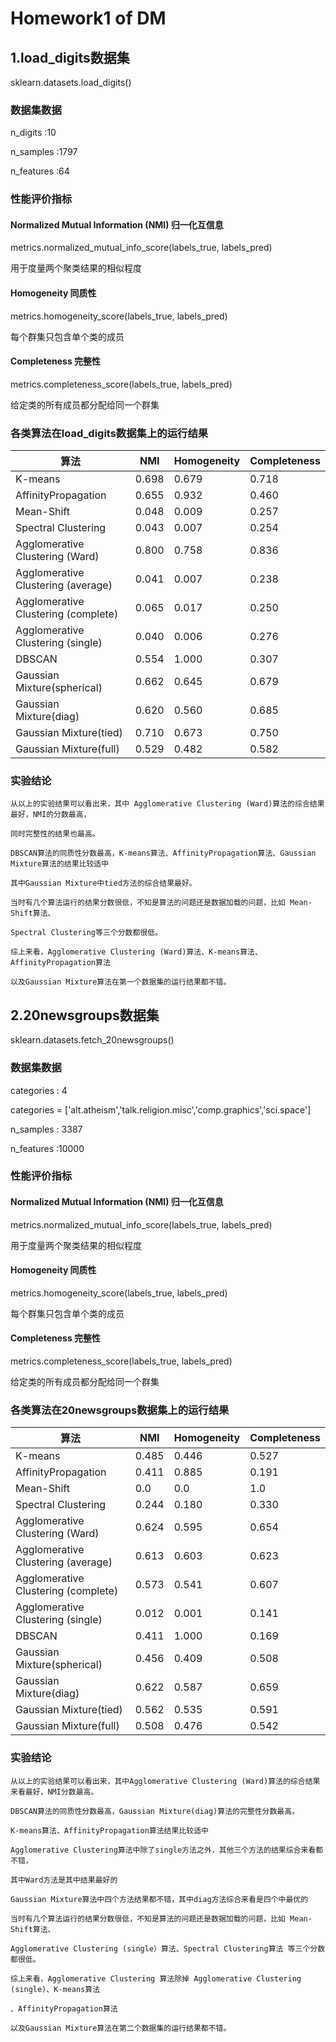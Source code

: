 # Homework1 of DM 
## 1.load_digits数据集
  sklearn.datasets.load_digits()

### 数据集数据
  n_digits :10
  
  n_samples :1797
  
  n_features :64
  

### 性能评价指标
#### Normalized Mutual Information (NMI) 归一化互信息
  metrics.normalized_mutual_info_score(labels_true, labels_pred)
  
  用于度量两个聚类结果的相似程度
#### Homogeneity 同质性
  metrics.homogeneity_score(labels_true, labels_pred)
  
  每个群集只包含单个类的成员
####  Completeness 完整性
  metrics.completeness_score(labels_true, labels_pred)
  
  给定类的所有成员都分配给同一个群集
### 各类算法在load_digits数据集上的运行结果
  
  |  算法   |  NMI  |  Homogeneity |  Completeness |
  |  ----   | ----  |   ----       |    -----      |
  | K-means  | 0.698 |  0.679  | 0.718 |
  | AffinityPropagation  | 0.655 |  0.932  |  0.460 |
  | Mean-Shift  | 0.048 |  0.009  |  0.257  |
  | Spectral Clustering  | 0.043 |  0.007  |  0.254  |
  | Agglomerative Clustering (Ward) | 0.800 |    0.758    |  0.836 |
  | Agglomerative Clustering (average)  | 0.041|  0.007 |  0.238  |
  | Agglomerative Clustering (complete)  | 0.065 |  0.017  |   0.250  |
  | Agglomerative Clustering (single)  | 0.040 |  0.006  |   0.276  |
  | DBSCAN  | 0.554 |  1.000  |   0.307  |
  | Gaussian Mixture(spherical)  | 0.662 |  0.645  |   0.679  |
  | Gaussian Mixture(diag)  | 0.620 |  0.560  |   0.685  |
  | Gaussian Mixture(tied)  | 0.710 |  0.673  |   0.750  |
  | Gaussian Mixture(full)  | 0.529 |  0.482  |   0.582  |
  
  
  ### 实验结论
    从以上的实验结果可以看出来，其中 Agglomerative Clustering (Ward)算法的综合结果最好，NMI的分数最高，
    
    同时完整性的结果也最高。
    
    DBSCAN算法的同质性分数最高，K-means算法、AffinityPropagation算法、Gaussian Mixture算法的结果比较适中
    
    其中Gaussian Mixture中tied方法的综合结果最好。
    
    当时有几个算法运行的结果分数很低，不知是算法的问题还是数据加载的问题，比如 Mean-Shift算法、
    
    Spectral Clustering等三个分数都很低。
    
    综上来看，Agglomerative Clustering (Ward)算法、K-means算法、AffinityPropagation算法
    
    以及Gaussian Mixture算法在第一个数据集的运行结果都不错。
    
## 2.20newsgroups数据集
   sklearn.datasets.fetch_20newsgroups()
   
### 数据集数据
   categories : 4
   
   categories = ['alt.atheism','talk.religion.misc','comp.graphics','sci.space']
   
   n_samples : 3387
  
   n_features :10000
### 性能评价指标
#### Normalized Mutual Information (NMI) 归一化互信息
  metrics.normalized_mutual_info_score(labels_true, labels_pred)
  
  用于度量两个聚类结果的相似程度
#### Homogeneity 同质性
  metrics.homogeneity_score(labels_true, labels_pred)
  
  每个群集只包含单个类的成员
####  Completeness 完整性
  metrics.completeness_score(labels_true, labels_pred)
  
  给定类的所有成员都分配给同一个群集
    
### 各类算法在20newsgroups数据集上的运行结果

  |  算法   |  NMI  |  Homogeneity |  Completeness |
  |  ----   | ----  |   ----       |    -----      |
  | K-means  | 0.485 |  0.446  | 0.527 |
  | AffinityPropagation  | 0.411 |  0.885  |  0.191 |
  | Mean-Shift  | 0.0 |  0.0  |  1.0  |
  | Spectral Clustering  | 0.244 |  0.180  |  0.330  |
  | Agglomerative Clustering (Ward) | 0.624 |    0.595    |  0.654 |
  | Agglomerative Clustering (average)  | 0.613|  0.603 |  0.623  |
  | Agglomerative Clustering (complete)  | 0.573 |  0.541  |   0.607  |
  | Agglomerative Clustering (single)  | 0.012 |  0.001  |   0.141  |
  | DBSCAN  | 0.411 |  1.000  |   0.169  |
  | Gaussian Mixture(spherical)  | 0.456 |  0.409  |   0.508  |
  | Gaussian Mixture(diag)  | 0.622 |  0.587  |   0.659  |
  | Gaussian Mixture(tied)  | 0.562 |  0.535  |   0.591  |
  | Gaussian Mixture(full)  | 0.508 |  0.476  |   0.542  |
  
### 实验结论
    从以上的实验结果可以看出来，其中Agglomerative Clustering (Ward)算法的综合结果来看最好，NMI分数最高。
    
    DBSCAN算法的同质性分数最高，Gaussian Mixture(diag)算法的完整性分数最高。
    
    K-means算法、AffinityPropagation算法结果比较适中
    
    Agglomerative Clustering算法中除了single方法之外，其他三个方法的结果综合来看都不错，
    
    其中Ward方法是其中结果最好的
    
    Gaussian Mixture算法中四个方法结果都不错，其中diag方法综合来看是四个中最优的
    
    当时有几个算法运行的结果分数很低，不知是算法的问题还是数据加载的问题，比如 Mean-Shift算法、
    
    Agglomerative Clustering (single）算法、Spectral Clustering算法 等三个分数都很低。
    
    综上来看，Agglomerative Clustering 算法除掉 Agglomerative Clustering (single)、K-means算法
    
    、AffinityPropagation算法
    
    以及Gaussian Mixture算法在第二个数据集的运行结果都不错。
  
